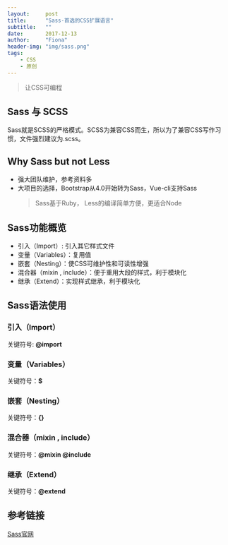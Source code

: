 ```yaml
---
layout:     post
title:      "Sass-首选的CSS扩展语言"
subtitle:   ""
date:       2017-12-13
author:     "Fiona"
header-img: "img/sass.png"
tags:
    - CSS
    - 原创
---
```


> 让CSS可编程

## Sass 与 SCSS  
Sass就是SCSS的严格模式。SCSS为兼容CSS而生，所以为了兼容CSS写作习惯，文件强烈建议为.scss。

## Why **Sass** but not **Less**
- 强大团队维护，参考资料多
- 大项目的选择，Bootstrap从4.0开始转为Sass，Vue-cli支持Sass
  > Sass基于Ruby， Less的编译简单方便，更适合Node

## Sass功能概览
- 引入（Import）: 引入其它样式文件
- 变量（Variables）：复用值
- 嵌套（Nesting）：使CSS可维护性和可读性增强
- 混合器（mixin , include）：便于重用大段的样式，利于模块化
- 继承（Extend）：实现样式继承，利于模块化

## Sass语法使用
### 引入（Import）
关键符号:  **@import**

### 变量（Variables）
关键符号：**$**

### 嵌套（Nesting）
关键符号：**{}**

### 混合器（mixin , include）
关键符号：**@mixin @include**

### 继承（Extend）
关键符号：**@extend**


## 参考链接 
[Sass官网](https://www.sass.hk/)